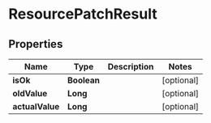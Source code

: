 
# ResourcePatchResult

## Properties
Name | Type | Description | Notes
------------ | ------------- | ------------- | -------------
**isOk** | **Boolean** |  |  [optional]
**oldValue** | **Long** |  |  [optional]
**actualValue** | **Long** |  |  [optional]



